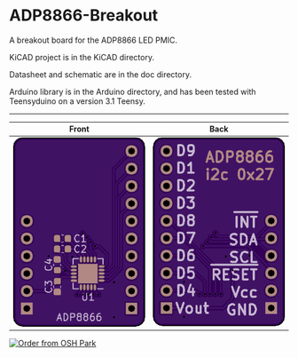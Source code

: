 # ADP8866-Breakout
A breakout board for the ADP8866 LED PMIC.

KiCAD project is in the KiCAD directory.

Datasheet and schematic are in the doc directory.

Arduino library is in the Arduino directory, and has been tested with Teensyduino on a version 3.1 Teensy.


------------------------

Front | Back
:-------:|:------:
![Front](KiCAD/osh-render-front.png) | ![Back](KiCAD/osh-render-back.png)


[<img src="https://oshpark.com/assets/badge-5b7ec47045b78aef6eb9d83b3bac6b1920de805e9a0c227658eac6e19a045b9c.png" alt="Order from OSH Park">](https://oshpark.com/shared_projects/Iqvs8GzB)
